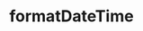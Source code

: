 # formatDateTime

<!-- TODO-START
TODO: Fill short description here.

## Type signature

TODO: Fill type signature down below.

```
any ⇒ any
```

## Examples

TODO: List at least one example down below.

```javascript
formatDateTime(); // ⇒ TODO
```

## Questions

TODO: List questions that may this function answers.
TODO-END -->
